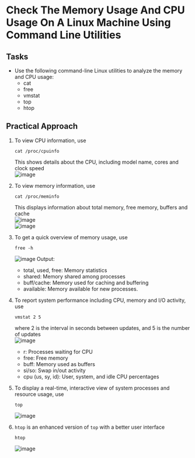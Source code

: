 # Check The Memory Usage And CPU Usage On A Linux Machine Using Command Line Utilities


## Tasks
- Use the following command-line Linux utilities to analyze the memory and CPU usage:
  - cat
  - free
  - vmstat
  - top
  - htop
 

## Practical Approach
1. To view CPU information, use
   ```
   cat /proc/cpuinfo
   ```
   This shows details about the CPU, including model name, cores and clock speed <br/>
   ![image](https://github.com/user-attachments/assets/64eaac48-7fce-48b8-971d-d0060f69e5b4)

2. To view memory information, use
   ```
   cat /proc/meminfo
   ```
   This displays information about total memory, free memory, buffers and cache <br/>
   ![image](https://github.com/user-attachments/assets/a4c98c35-eb20-4135-b690-b286fb9cd919) <br/>
   ![image](https://github.com/user-attachments/assets/aaa4a5b4-812d-410b-b18d-ca3a6e840017)


3. To get a quick overview of memory usage, use
   ```
   free -h
   ```
   ![image](https://github.com/user-attachments/assets/f0f5843c-2b19-4998-b925-bc50f065243f)
   Output:
   - total, used, free: Memory statistics
   - shared: Memory shared among processes
   - buff/cache: Memory used for caching and buffering
   - available: Memory available for new processes.


5. To report system performance including CPU, memory and I/O activity, use
   ```
   vmstat 2 5
   ```
   where 2 is the interval in seconds between updates, and 5 is the number of updates <br/>
   ![image](https://github.com/user-attachments/assets/fd6dc3b5-3810-403b-bc86-30c4f6ec5235)
   - r: Processes waiting for CPU
   - free: Free memory
   - buff: Memory used as buffers
   - si/so: Swap in/out activity
   - cpu (us, sy, id): User, system, and idle CPU percentages

7. To display a real-time, interactive view of system processes and resource usage, use
   ```
   top
   ```
   ![image](https://github.com/user-attachments/assets/95c49ebc-7484-4f25-9088-fbb47fe50765)

8. `htop` is an enhanced version of `top` with a better user interface
   ```
   htop
   ```
   ![image](https://github.com/user-attachments/assets/5e3e1b8c-5374-4a05-99b5-ca529d0ede4a)

   
